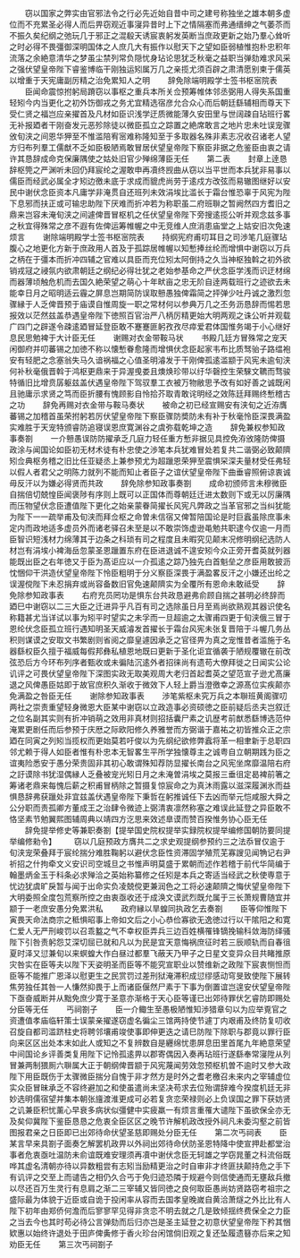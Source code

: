 <!-- { "loadSidebar": true } -->
　　窃以国家之弊实由官邪法令之行必先近始自昔中司之建号称独坐之雄本朝多虚位而不充累圣必得人而后畀窃观近事寖异昔时上下之情隔塞而弗通缙绅之气萎苶而不振久矣纪纲之弛玩几于邪正之混殽天诱宸衷躬发英断当庶政更新之始乃羣心耸听之时必得不畏彊御深明国体之人庶几大有振作以慰天下之望如臣弱植惟抱朴忠积年流落之余絶意清华之梦虽尘禁列常负隠忧身玷论思犹乏秋毫之益职当弹劾难求风采之强伏望皇帝陛下睿鉴博临干刚独运矧属万几之亲揽尤须百辟之肃清愿别柬于儒英以增重于天宪庸副厉精之治免累知人之明
　　辞免除端明殿学士签书枢宻院表
　　臣闻命震惊拊躬局蹐窃以事枢之重兵本所关佥预筹帷体邻丞弼用人得失系国重轻矧今内当更化之初外饬御戎之务尤宜精选宿彦允合众心而后朝廷繇辅相而尊天下受仁贤之福岂应亲擢首及凡材如臣识浅学迂质微能薄久安田里与世阔疎自玷班行畧无补报廼者干刚奋发元恶殄除徒以微臣孤立之踪置之絶席敢言之地片忠未吐误宠骤攽旬浃之间恩华狎至不惟滥陪宥宻难称隆知至于多取器名殊非素志况收召诸老人望方归布列羣工儒猷不乏如臣极陋焉敢冒居伏望皇帝陛下察臣非据之危鉴臣由衷之请许其恳辞成命克保廉隅使之姑处旧官少殚绵薄臣无任
　　第二表
　　封章上逹恳辞枢筦之严渊听未回仍拜宸纶之渥敢申再凟终觊曲从窃以当平世而本兵犹非易事以儒臣而经武必属全才矧边徼未底于求成而貔虎尚劳于逺戍方改弦而易辙图继好以安民中谢伏念臣资本凡庸学非淹贯自还班列未效涓埃比滥长于霜台惟恐辜于风宪为陛下息邪而扶正或可输忠助陛下厌难而折冲若为称职虽二府班聨之暂阙然四方耆旧之鼎来岂容未淹旬浃之间遽俾晋冒枢机之任伏望皇帝陛下旁搜逺揽公听并观念兹多事之秋宜得殊常之彦不遐有佐俾运筹帷幄之中无竞维人庶消患庙堂之上姑安旧次免速烦言
　　谢除端明殿学士签书枢宻院表
　　持纲宪府甫叨耳目之司渉笔几庭骤玷腹心之地更化方新于庶政用人首及于孤踪居帷幄以知慙捧丝纶而增惧中谢窃以万兵之柄在于彊本而折冲四辅之官难以具臣而充位矧太阿倒持之久当神枢独斡之初外欲销戎冦之祲氛内欲肃朝廷之纲纪必得壮犹之老始参基命之严伏念臣学浅而识迂材绵而器薄顷触危机而去国久絶荣望之萌心十年畎亩之忠无阶自逹两载班行之迹欲去未能幸日月之昭明适云霾之屏息岂期简防误取戅愚独俾霜简之抨弹少吐丹诚之激烈忽骤縁于人乏俾晋预于庙谟自惟周旋一职之常材何以参典万几之丕务沥恳辞而惕若思报效以茫然兹盖恭遇皇帝陛下徳照百官治严八柄厉精更始大明两观之诛公听并观载广四门之辟遂令疎逺廼冒延登臣敢不蹇蹇匪躬孜孜尽瘁爱君体国惟务竭于小心继好息民思勉裨于大计臣无任
　　谢赐对衣金带鞍马状
　　书殿几廷方冒殊常之宠天闲御府并叨蕃锡之加徳不称以懐慙眷愈隆而增惧伏念臣起家韦布比质驽骀子路缊袍安有轻肥之念塞翁失马久谙祸福之心值圣明濬发于干刚俾孤逺滥颛于风宪未逾旬浃何补秋毫俄晋斡于鸿枢更鼎来于异渥曵娄且燠焕珍带以纡华磬控生荣騋文韀而骛骏特循旧比增贲孱躯兹盖伏遇皇帝陛下驾驭羣工衣被万物敝思予改有如好善之诚既闲且驰庸示求贤之笃而臣折腰有愧顾影自怜拾芥取青敢诧明经之效陈廷拜赐终慙稽古之功
　　辞免再赐对衣金带与鞍马奏状
　　被命之初已经宣赐安有浃旬之近洊膺蕃锡之加稽首虽荣拊躬若厉伏望皇帝陛下察臣骤防奬防未有补于秋毫怜臣深畏满盈实难胜于天宠特颁睿防追寝误恩庶寛渊谷之虞弥载乾坤之造
　　辞免兼权参知政事奏劄
　　一介戅愚误防防擢承乏几庭力轻任重方慙非据见具控免洊攽隆防俾摄政涂与闻国论如臣初无材术徒有朴忠使之渉笔本兵犹难冒处若复共二谐弼必致颠隮矧佥典枢务稽之旧比任亚疑丞上兼参预尤为超躐恩荣狎至震惧罙深夫量材受任弗轻以假人者君父之明陈力就列不能而知止者臣子之谊伏望皇帝陛下曲垂睿照俯谅衷诚毋反汗以为嫌必得贤而共政
　　辞免除参知政事奏劄
　　成命初颁师言未穆微臣自揣倍切兢惶臣闻褒陟有序则上既可以正国体而尊朝廷迁进太数则下或无以厉廉隅而压物望伏念臣遭值陛下更化之始亲蒙眷简擢长风宪凡弊政之当革官邪之当纠犹能为陛下一一疏举甫及旬浃而拜佥枢之命曽未信宿又俾暂陪国论是时巨蠧虽除庶事未定内而政地适多虚员外而诸老驿召未至是以不敢崇饰虚逊黾勉共职逮今仅逾一月而臣智识短浅材力绵薄其于边条之科琐有司之程度且未暇究见颠末况修明纲纪选防人材岂有涓埃小裨海岳忽蒙圣恩躐置东府在臣进退诚不遑安矧今众正旁开耆英就列器能既出臣之右年徳又于臣为髙讵应以一介孤逺之踪乃独先白首魁垒之彦臣用敢披沥忱悃仰干洪造伏望皇帝陛下怜臣粗明于分义察臣深畏于满盈畧反汗之小嫌还出纶之误渥傥陛下未忍捐弃或尚容备数旧官免速颠隮实为全覆所有恩命未敢祗受
　　辞免除参知政事表
　　右府充员罔功是惧东台共政恳避弗俞顾自揣之甚明必终辞而廼巳中谢窃以二三大臣之迁进异乎凡百有司之选除虽日月至焉尚欲熟观其器识使名称籍甚尤当详试以事为矧平时望实之未孚而一旦超逾之太骤甫四更于旬浃俄三冒于恩纶伏念臣孤立班行遇知明圣天威濬发首擢长于霜台风宪未张复晋陪于斗幄几务丛积则谋谟之安取文书繁剧则省阅之靡皇遽因承乏之官径畀为真之宠惟昔者滥施于名器繇权臣久擅于福威每假邦彝私植恩地既曰更新于圣化讵宜循袭于陋规覆辙在前改弦恐后方今环布列序者甄收或未徧陆沉逺外者招徕尚有遗苟大僚拜徙之日闻实公论讥评之可畏伏望皇帝陛下深图实政无取美观周大老归首起耆英之望范宣子逊尤髙廉退之风俾愚臣姑即于故官庶积久渐收于微效下人轻上爵当澄徼幸之源髙位实疾颠亦免满盈之咎臣无任
　　谢除参知政事表
　　渉笔紫枢未究万兵之本聨班黄阁骤叨两社之崇责重望轻身微恩大臣某中谢窃以立政造事必资硕徳之臣前疑后丞夫岂叙迁之位名副其实则有折冲销萌之效用非真材则招括囊尸素之讥歴考前猷悉繇博选范仲淹累更剧任而后参预于庆厯之际欧阳修久养雅誉而方弼谐于嘉祐之初皆推众正之宗廼在同寅之列矧当揽权而更始莫若吁俊以为先纲纪欲修弊蠧将革一相聿新于总职四邻尤赖于得人如臣者惟有朴忠本无智畧生平所学独懐尊主之诚粤自立朝期践为臣之谊夷险悉安于愚分荣贵固非其初心敢谓殊知荐防显擢长南台之风宪坐席靡温陪右府之訏谟除书犹湿偶縁人乏叠被宠光矧日月之未淹曽涓埃之莫报三垂徂定曷裨前箸之筹诸老鼎来每愧后薪之积甫冒柄除之暂摄复惊宸命之为真沐雨露以滋深履渊氷而益惧恳辞弗获躐处非宜兹盖伏遇皇帝陛下秉哲在躬推诚任下去凶而举元恺咸服大舜之公分职而责孤卿方董成王之治肆令微迹上弼清衷凛然称塞之难误此延登之异臣敢不恪坚素节勉翼熙图辅周典以靖四方汔思来效述臯谟而赞百揆惟务协心臣无任
　　辞免提举修史等兼职奏劄【提举国史院权提举实録院权提举编修国朝防要同提举编修勑令】
　　窃以几庭预政方膺共二之求史观提纲参预约三之法忝冒仅逾于旬浃宠荣叠拜于宸纶揣分难胜鞠躬以避伏念臣性资滞固学殖荒芜寡謏见闻觕记右尹祈招之什拘牵文义安识司空城旦之书惟声明莫盛于累朝而述作若稽于前代华简编于翰墨炳金玉于科条必求殚洽之英始称纂修之任矧是本兵之寄适当经武之秋使専意于忧边犹虞旷戾暂与闻于出命实负凌兢傥更兼润色之工将必速颠隮之悔伏望皇帝陛下大明委照全度包荒察所控之由衷亟收还于成涣文谟武烈既允属于三长萧规曹随宜并颛于一老庶安愚分免累洪私
　　政府縁以旱蝗同执政乞去奏劄
　　臣等仰惟陛下寅畏天命法商宗之秪惧昭事上帝如文后之小心恭俭寡欲无逸徳过行以干隂阳之和寛仁爱人无严刑峻罚以召乖盭之气不幸权臣弄兵三边百姓横罹锋镝挽输科敛海防绎骚陛下引咎责躬怨艾深切屈已就和凡以为民是宜天意悔祸庶征时若三辰顺轨而自春徂夏时泽又愆兼旬以来螟蝗大作白昼过都羣飞蔽天乃甲子之日星文变异众目共睹推原灾咎实在臣等夫以陛下天姿明圣而臣等不能究宣职业以赞维新之政陛下宸衷恻怛而臣等不能推广恩泽以慰更生之民赏罚过差刑狱淹滞积成愆缪感动穹旻致使陛下展转焦劳独任其咎一人慊然抑畏于上而诸臣偃然尸素于下事为倒置谊岂遑安伏望皇帝陛下亟奋威断并从黜免庶少寛于圣意亦渐格于天心臣等谨已出郊待罪伏乞睿防即赐处分臣等无任
　　丐祠劄子
　　臣一介鲰生至愚极陋惟知渉猎章句以为应举覔官之资遭值孝庙临轩策士误蒙亲擢遂窃虚名徧尘三馆两持使节遽丁内艰甫及终防复叨收召旋自都司滥跻柱史将聘邻壤甫竣使事即伸更迭之请巳防陛下除职与郡竟以罪行臣向来区区出处本末如此人或知之不复辨数自是纒绵忧患屏息田里首尾九年絶意荣望中间国论乡评善类复用陛下记怜孤逺畀以郡寄偶因入奏再玷班行遂繇奉常寖陞从列冒兼两制猥厠六聨属大正于朝纲俾晋颛于风宪蔑闻劳效忽预枢机曽不逾时又参大政陛下用臣既伤于太骤微臣揣分自愧于非才然方是时外之耆老檄召未来内之宰辅虚位实众臣冒昧承乏不容终避加之和使虽遣尚未坚决苟求去位殆谓辞难今揆度机廷无非妙选明儒宿望并集本朝张旜渡淮更成可必若复贪恋荣禄则必上负误国之罪下获妨贤之讥兼臣积忧薰心早衰多病状似彊健中实疲羸一有烦言重罹大谴陛下虽欲保全亦无及矣仰冀陛下鉴臣恳恳之危衷全臣区区之晚节许解机政改授外祠凡未委沟壑之前皆图报君亲之日臣即已出郊待命伏望圣慈即赐处分臣无任
　　第二次丐祠表
　　臣某言早来具劄子面奏乞解罢机政畀以外祠出郊待命伏防圣恩特降中使宣押赴都堂治事者危衷亟吐温防未俞谊既难安理须再凟中谢伏念臣无轲雄之学窃晁董之科流俗既哗其虚名清朝亦待以异数粗尝有志矧当励精更治之时自审非才终匪扶颠持危之手下有讥评之交至上而谴告之相仍久合丐于免归迹恐隣于规避今则信使通而无壅敌兵撤以尽还百万生灵行有息肩之渐二三宰辅又皆同徳之良何取臣愚尚妨贤路窃考祖宗之盛际最为体貌于近臣或自诡于投闲率从容而去国孝皇晚嵗自黄洽萧燧之外比比有人陛下初年由郑侨何澹而后寥寥罕见得非贪恋不明去就之几是致倾揺终费保全之力臣之当去今也其时苟必待公言弹劾而后归亦岂是圣主延登之初意伏望皇帝陛下矜其悃欵惠以始终许退处于田庐俾夤修于香火珍台闲馆倘旧观之复还坠履遗簮亦后来之知劝臣无任
　　第三次丐祠劄子
